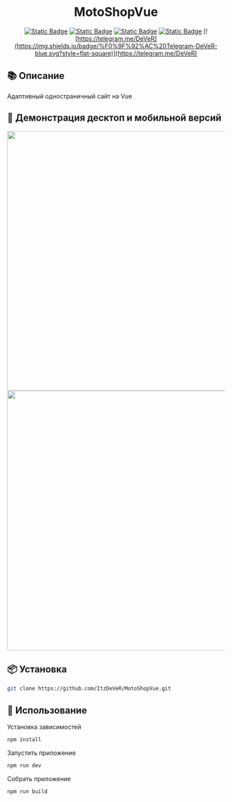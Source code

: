 <h1 align="center">MotoShopVue</h1>

<div align="center">


[![Static Badge](https://img.shields.io/badge/Node.JS-22.15.0-darkgreen?style=flat-square&logo=node.js)](https://nodejs.org/en)
[![Static Badge](https://img.shields.io/badge/npm-10.9.2-blue?style=flat-square&logo=npm&logoColor=red)](https://www.npmjs.com)
[![Static Badge](https://img.shields.io/badge/VueJS-3.5.13-green?style=flat-square&logo=Vue.js)](https://www.npmjs.com/package/vue)
[![Static Badge](https://img.shields.io/badge/ViteJS-3.5.13-purple?style=flat-square&logo=vite)](https://www.npmjs.com/package/vite)
[![https://telegram.me/DeVeR](https://img.shields.io/badge/%F0%9F%92%AC%20Telegram-DeVeR-blue.svg?style=flat-square)](https://telegram.me/DeVeR)


</div>

## 📚 Описание

Адаптивный одностраничный сайт на Vue

## 🌌 Демонстрация десктоп и мобильной версий

<img src="https://github.com/user-attachments/assets/fbe635a6-9143-40d9-b7fc-9e88e73ee536" width="600"/>
<img src="https://github.com/user-attachments/assets/218b3421-0f96-4aa8-a1c3-e4b0568e9b81" width="600"/>

## 📦 Установка

```sh
git clone https://github.com/ItzDeVeR/MotoShopVue.git
```

## 🚀 Использование

Установка зависимостей

```js
npm install
```

Запустить приложение

```sh
npm run dev

```

Собрать приложение

```sh
npm run build
```
